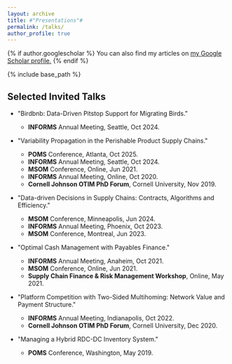 ```yaml
---
layout: archive
title: #"Presentations"#
permalink: /talks/
author_profile: true
---
```


{% if author.googlescholar %}
  You can also find my articles on <u><a href="{{author.googlescholar}}">my Google Scholar profile</a>.</u>
{% endif %}

{% include base_path %}

## Selected Invited Talks
* "Birdbnb: Data-Driven Pitstop Support for Migrating Birds."
  * **INFORMS** Annual Meeting, Seattle, Oct 2024.  

* "Variability Propagation in the Perishable Product Supply Chains."
  * **POMS** Conference, Atlanta, Oct 2025.  
  * **INFORMS** Annual Meeting, Seattle, Oct 2024.  
  * **MSOM** Conference, Online, Jun 2021.
  * **INFORMS** Annual Meeting, Online, Oct 2020.
  * **Cornell Johnson OTIM PhD Forum**, Cornell University, Nov 2019.

* "Data-driven Decisions in Supply Chains: Contracts, Algorithms and Efficiency."
  * **MSOM** Conference, Minneapolis, Jun 2024.  
  * **INFORMS** Annual Meeting, Phoenix, Oct 2023.  
  * **MSOM** Conference, Montreal, Jun 2023.  

* "Optimal Cash Management with Payables Finance."
  * **INFORMS** Annual Meeting, Anaheim, Oct 2021.
  * **MSOM** Conference, Online, Jun 2021.
  * **Supply Chain Finance & Risk Management Workshop**, Online, May 2021.

* "Platform Competition with Two-Sided Multihoming: Network Value and Payment Structure."
  * **INFORMS** Annual Meeting, Indianapolis, Oct 2022.
  * **Cornell Johnson OTIM PhD Forum**, Cornell University, Dec 2020.

* "Managing a Hybrid RDC-DC Inventory System."
  * **POMS** Conference, Washington, May 2019.
